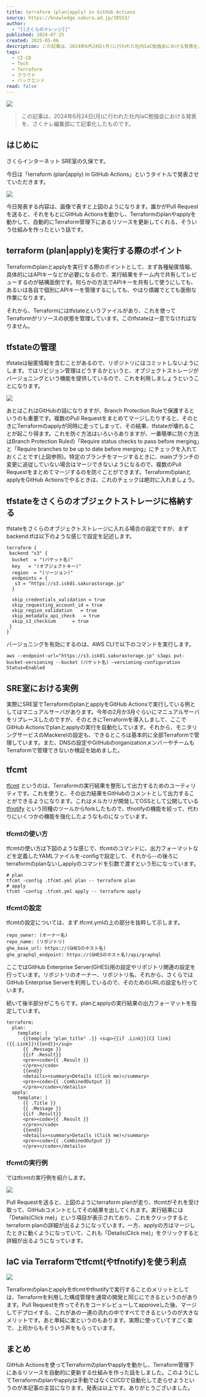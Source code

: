 ```yaml
---
title: terraform (plan|apply) in GitHub Actions
source: https://knowledge.sakura.ad.jp/38553/
author:
  - "[[さくらのナレッジ]]"
published: 2024-07-25
created: 2025-05-06
description: この記事は、2024年6月24日(月)に行われた社内IaC勉強会における発表を、さくナレ編集部にて記事化したものです。 目次はじめにterraform (plan|apply)を実行する際のポイントtfstateの管理t […]
tags:
  - CI-CD
  - Tech
  - Terraform
  - クラウド
  - バックエンド
read: false
---
```

![](https://knowledge.sakura.ad.jp/wp-content/uploads/2024/07/t.png)

> この記事は、2024年6月24日(月)に行われた社内IaC勉強会における発表を、さくナレ編集部にて記事化したものです。

## はじめに

さくらインターネット SRE室の久保です。

今日は「terraform (plan|apply) in GitHub Actions」というタイトルで発表させていただきます。

![](https://knowledge.sakura.ad.jp/wp-content/uploads/2024/07/20240624-kubo-1-2-680x272.jpg)

今日発表する内容は、画像で表すと上図のようになります。誰かがPull Requestを送ると、それをもとにGitHub Actionsを動かし、Terraformのplanやapplyを動かして、自動的にTerraform管理下にあるリソースを更新してくれる、そういう仕組みを作ったという話です。

## terraform (plan|apply)を実行する際のポイント

Terraformのplanとapplyを実行する際のポイントとして、まず各種秘匿情報、具体的にはAPIキーなどが必要になるので、実行結果をチーム内で共有してレビューするのが結構面倒です。何らかの方法でAPIキーを共有して使うにしても、あるいは各自で個別にAPIキーを管理するにしても、やはり煩雑でとても面倒な作業になります。

それから、Terraformにはtfstateというファイルがあり、これを使ってTerraformがリソースの状態を管理しています。このtfstateは一意でなければなりません。

## tfstateの管理

tfstateは秘匿情報を含むことがあるので、リポジトリにはコミットしないようにします。ではリビジョン管理はどうするかというと、オブジェクトストレージがバージョニングという機能を提供しているので、これを利用しましょうということになります。

![](https://knowledge.sakura.ad.jp/wp-content/uploads/2024/07/20240624-kubo-fig2-680x146.jpg)

あとはこれはGitHubの話になりますが、Branch Protection Ruleで保護するというのも重要です。複数のPull Requestをまとめてマージしたりすると、そのときにTerraformのapplyが同時に走ってしまって、その結果、tfstateが壊れることが起こり得ます。これを防ぐ方法はいろいろありますが、一番簡単に防ぐ方法はBranch Protection Ruleの「Require status checks to pass before merging」と「Require branches to be up to date before merging」にチェックを入れておくことです(上図参照)。特定のブランチをマージするときに、mainブランチの変更に追従していない場合はマージできないようになるので、複数のPull Requestをまとめてマージするのを防ぐことができます。TerraformのplanとapplyをGitHub Actionsでやるときは、これのチェックは絶対に入れましょう。

## tfstateをさくらのオブジェクトストレージに格納する

tfstateをさくらのオブジェクトストレージに入れる場合の設定ですが、まずbackend.tfは以下のような感じで設定を記述します。

```
terraform {
 backend "s3" {
  bucket  = "(バケット名)"
  key   = "(オブジェクトキー)"
  region  = "(リージョン)"
  endpoints = {
   s3 = "https://s3.isk01.sakurastorage.jp"
  }

  skip_credentials_validation = true
  skip_requesting_account_id = true
  skip_region_validation   = true
  skip_metadata_api_check   = true
  skip_s3_checksum      = true
 }
}
```

バージョニングを有効にするのは、AWS CLIで以下のコマンドを実行します。

```
aws --endpoint-url="https://s3.isk01.sakurastorage.jp" s3api put-bucket-versioning --bucket (バケット名) –versioning-configuration Status=Enabled
```

## SRE室における実例

実際にSRE室でTerraformのplanとapplyをGitHub Actionsで実行している例としてはマニュアルサーバがあります。今年の2月か3月ぐらいにマニュアルサーバをリプレースしたのですが、そのときにTerraformを導入しまして、ここでGitHub Actionsでplanとapplyの実行を自動化しています。それから、モニタリングサービスのMackerelの設定も、できるところは基本的に全部Terraformで管理しています。また、DNSの設定やGitHubのorganizationメンバーやチームもTerraformで管理できないか検証を始めました。

## tfcmt

[tfcmt](https://github.com/suzuki-shunsuke/tfcmt) というのは、Terraformの実行結果を整形して出力するためのユーティリティです。これを使うと、その出力結果をGitHubのコメントとして出力することができるようになります。これはメルカリが開発してOSSとして公開している [tfnotify](https://github.com/mercari/tfnotify) という同種のツールからforkしたもので、tfnotifyの機能を絞って、代わりにいくつかの機能を強化したようなものになっています。

### tfcmtの使い方

tfcmtの使い方は下図のような感じで、tfcmtのコマンドに、出力フォーマットなどを定義したYAMLファイルを-configで設定して、それから--の後ろにterraformのplanないしapplyのコマンドを引数で渡すという形になっています。

```
# plan
tfcmt -config .tfcmt.yml plan -- terraform plan
# apply
tfcmt -config .tfcmt.yml apply -- terraform apply
```

### tfcmtの設定

tfcmtの設定については、まず.tfcmt.ymlの上の部分を抜粋して示します。

```
repo_owner: (オーナー名)
repo_name: (リポジトリ)
ghe_base_url: https://(GHESのホスト名)
ghe_graphql_endpoint: https://(GHESのホスト名)/api/graphql
```

ここではGitHub Enterprise Server(GHES)用の設定やリポジトリ関連の設定を行っています。リポジトリのオーナー、リポジトリ名、それから、さくらではGitHub Enterprise Serverを利用しているので、そのためのURLの設定も行っています。

続いて後半部分がこちらです。planとapplyの実行結果の出力フォーマットを指定しています。

```
terraform:
  plan:
    template: |
      {{template "plan_title" .}} <sup>{{if .Link}}[CI link]({{.Link}}){{end}}</sup>
      {{ .Message }}
      {{if .Result}}
      <pre><code>{{ .Result }}
      </pre></code>
      {{end}}
      <details><summary>Details (Click me)</summary>
      <pre><code>{{ .CombinedOutput }}
      </pre></code></details>
  apply:
    template: |
      {{ .Title }}
      {{ .Message }}
      {{if .Result}}
      <pre><code>{{ .Result }}
      </pre></code>
      {{end}}
      <details><summary>Details (Click me)</summary>
      <pre><code>{{ .CombinedOutput }}
      </pre></code></details>
```

### tfcmtの実行例

ではtfcmtの実行例を紹介します。

![](https://knowledge.sakura.ad.jp/wp-content/uploads/2024/07/20240624-kubo-fig5.png)

Pull Requestを送ると、上図のようにterraform planが走り、tfcmtがそれを受け取って、GitHubコメントとしてその結果を出してくれます。実行結果には「Details(Click me)」という項目が表示されており、これをクリックするとterraform planの詳細が出るようになっています。一方、applyの方はマージしたときに動くようになっていて、これも「Details(Click me)」をクリックすると詳細が出るようになっています。

## IaC via Terraformでtfcmt(やtfnotify)を使う利点

![](https://knowledge.sakura.ad.jp/wp-content/uploads/2024/07/20240624-kubo-19-2-680x383.jpg)

Terraformのplanとapplyをtfcmtやtfnotifyで実行することのメリットとしては、Terraformを利用した構成管理を通常の開発と同じにできるというのがあります。Pull Requestを作ってそれをコードレビューしてapproveした後、マージしてデプロイする、これがあの一連の流れの中ですべてできるというのが大きなメリットです。あと単純に楽というのもあります。実際に使っていてすごく楽で、上司からもそういう声をもらっています。

## まとめ

GitHub Actionsを使ってTerraformのplanやapplyを動かし、Terraform管理下にあるリソースを自動的に更新する仕組みを作った話をしました。このようにしてTerraformのplanやapplyは手動ではなくCI/CDで自動化して走らせようというのが本記事の主旨になります。発表は以上です。ありがとうございました。